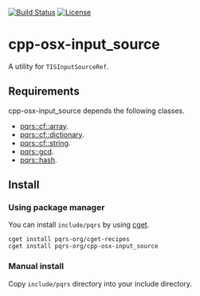 [![Build Status](https://github.com/pqrs-org/cpp-osx-input_source/workflows/CI/badge.svg)](https://github.com/pqrs-org/cpp-osx-input_source/actions)
[![License](https://img.shields.io/badge/license-Boost%20Software%20License-blue.svg)](https://github.com/pqrs-org/cpp-osx-input_source/blob/main/LICENSE.md)

# cpp-osx-input_source

A utility for `TISInputSourceRef`.

## Requirements

cpp-osx-input_source depends the following classes.

- [pqrs::cf::array](https://github.com/pqrs-org/cpp-cf-array).
- [pqrs::cf::dictionary](https://github.com/pqrs-org/cpp-cf-dictionary).
- [pqrs::cf::string](https://github.com/pqrs-org/cpp-cf-string).
- [pqrs::gcd](https://github.com/pqrs-org/cpp-gcd).
- [pqrs::hash](https://github.com/pqrs-org/cpp-hash).

## Install

### Using package manager

You can install `include/pqrs` by using [cget](https://github.com/pfultz2/cget).

```shell
cget install pqrs-org/cget-recipes
cget install pqrs-org/cpp-osx-input_source
```

### Manual install

Copy `include/pqrs` directory into your include directory.
